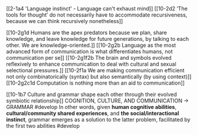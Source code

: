 [[2-1a4 'Language instinct' - Language can't exhaust mind]]
	[[10-2d2 ‘The tools for thought’ do not necessarily have to accommodate recursiveness, because we can think recursively nonetheless]]

[[10-2g1d Humans are the apex predators because we plan, share knowledge, and leave knowledge for future generations, by talking to each other. We are knowledge-oriented.]]
	[[10-2g2b Language as the most advanced form of communication is what differentiates humans, not communication per se]]
		[[10-2g1f2b The brain and symbols evolved reflexively to enhance communication to deal with cultural and sexual selectional pressures.]]
			[[10-2f1a We are making communication efficient not only combinatorically (syntax) but also semantically (by using context)]]
				[[10-2g2c1d Computation is nothing more than an aid to communication]]

[[10-1b7 Culture and grammar shape each other through their evolved symbiotic relationship]]
	COGNITION, CULTURE, AND COMMUNICATION → GRAMMAR #develop 
		In other words, given **human cognitive abilities**, **cultural/community shared experiences**, and **the social/interactional instinct**, grammar emerges as a solution to the latter problem, facilitated by the first two abilities #develop 